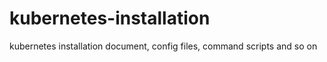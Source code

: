 # kubernetes-installation
kubernetes installation document, config files, command scripts and so on

